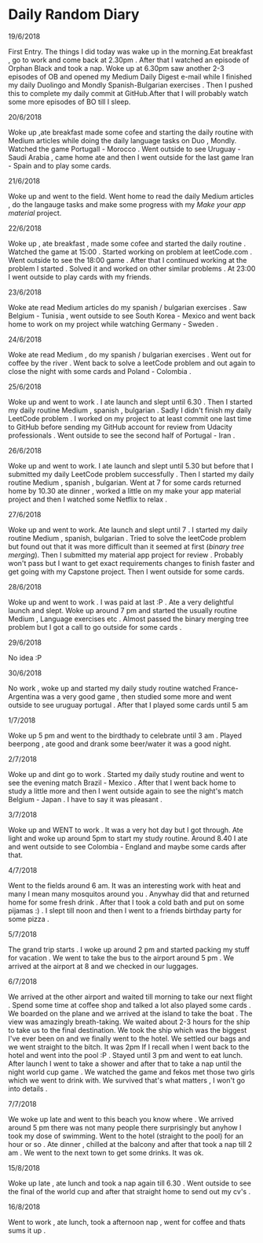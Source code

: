 # Daily Random Diary   

19/6/2018

First Entry. The things I did today was wake up in the morning.Eat breakfast , go to work and come back at 2.30pm . After that I watched an episode of Orphan Black and took a nap. Woke up at 6.30pm saw another 2-3 episodes of OB and opened my Medium Daily Digest e-mail while I finished my daily Duolingo and Mondly Spanish-Bulgarian exercises . Then I pushed this to complete my daily commit at GitHub.After that I will probably watch some more episodes of BO till I sleep.

20/6/2018

Woke up ,ate breakfast made some cofee and starting the daily routine with Medium articles while doing the  daily language tasks on Duo , Mondly. Watched the game Portugall - Morocco . Went outside to see Uruguay - Saudi Arabia , came home ate and then I went outside for the last game Iran - Spain and to play some cards.

21/6/2018

Woke up and went to the field. Went home to read the daily Medium articles , do the langauge tasks and make some progress with my *Make your app material* project.

22/6/2018

Woke up , ate breakfast , made some cofee and started the daily routine . Watched the game at 15:00 . Started working on problem at leetCode.com . Went outside to see the 18:00 game . After that I continued working at the problem I started . Solved it and worked on other similar problems . At 23:00 I went outside to play cards with my friends.

23/6/2018

Woke ate read Medium articles do my spanish / bulgarian exercises . Saw Belgium - Tunisia , went outside to see South Korea - Mexico and went back home to work on my project while watching Germany - Sweden .

24/6/2018

Woke ate read Medium , do my spanish / bulgarian exercises . Went out for coffee by the river . Went back to solve a leetCode problem and out again to close the night with some cards and Poland - Colombia .

25/6/2018

Woke up and went to work . I ate launch and slept until 6.30 . Then I started my daily routine Medium , spanish , bulgarian . Sadly I didn't finish my daily LeetCode problem . I worked on my project to at least commit one last time to GitHub before sending my GitHub account for review from Udacity professionals . Went outside to see the second half of Portugal - Iran .

26/6/2018

Woke up and went to work. I ate launch and slept until 5.30 but before that I submitted my daily LeetCode problem successfully . Then I started my daily routine Medium , spanish , bulgarian. Went at 7 for some cards returned home by 10.30 ate dinner , worked a little on my make your app material project and then I watched some Netflix to relax .

27/6/2018

Woke up and went to work. Ate launch and slept until 7 . I started my daily routine Medium , spanish, bulgarian . Tried to solve the leetCode problem but found out that it was more difficult than it seemed at first (*binary tree merging*). Then I submitted my material app project for review . Probably won't pass but I want to get exact requirements changes to finish faster and get going with my Capstone project. Then I went outside for some cards.

28/6/2018

Woke up and went to work . I was paid at last :P . Ate a very delightful launch and slept. Woke up around 7 pm and started the usually routine Medium , Language exercises etc . Almost passed the binary merging tree problem but I got a call to go outside for some cards .

29/6/2018

No idea :P 

30/6/2018

No work , woke up and started my daily study routine watched France-Argentina was a very good game , then studied some more and went outside to see uruguay portugal . After that I played some cards until 5 am

1/7/2018

Woke up 5 pm and went to the birdthady to celebrate until 3 am . Played beerpong , ate good and drank some beer/water it was a good night.

2/7/2018

Woke up and dint go to work . Started my daily study routine and went to see the evening match Brazil - Mexico . After that I went back home to study a little more and then I went outside again to see the night's match Belgium - Japan . I have to say it was pleasant .

3/7/2018

Woke up and WENT to work . It was a very hot day but I got through. Ate light and woke up around 5pm to start my study routine. Around 8.40 I ate and went outside to see Colombia - England and maybe some cards after that.

4/7/2018


Went to the fields around 6 am. It was an interesting work with heat and many I mean many mosquitos around you . Anywhay did that and returned home for some fresh drink . After that I took a cold bath and put on some pijamas :) . I slept till noon and then I went to a friends birthday party for some pizza .

5/7/2018

The grand trip starts . I woke up around 2 pm and started packing my stuff for vacation . We went to take the bus to the airport around 5 pm . We arrived at the airport at 8 and we checked in our luggages.

6/7/2018

We arrived at the other airport and waited till morning to take our next flight . Spend some time at coffee shop and talked a  lot also played some cards . We boarded on the plane and we arrived at the island to take the boat . The view was amazingly breath-taking.  We waited about 2-3 hours for the ship to take us to the final destination. We took the ship which was the biggest I've ever been on and we finally went to the hotel. We settled our bags and we went straight to the bitch. It was 2pm If I recall when I went back to the hotel and went into the pool :P . Stayed until 3 pm and went to eat lunch. After launch I went to take a shower and after that to take a nap until the night world cup game . We watched the game and fekos met those two girls which we went to drink with. We survived that's what matters , I won't go into details .

7/7/2018

We woke up late and went to this beach you know where . We arrived around 5 pm there was not many people there surprisingly but anyhow I took my dose of swimming. Went to the hotel (straight to the pool) for an hour or so . Ate dinner , chilled at the balcony and after that took a nap till 2 am . We went to the next town to get some drinks. It was ok.

15/8/2018

Woke up late , ate lunch and took a nap again till 6.30 . Went outside to see the final of the world cup and after that straight home to send out my cv's .

16/8/2018

Went to work , ate lunch, took a afternoon nap , went for coffee and thats sums it up .



